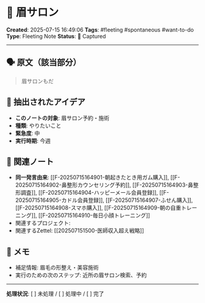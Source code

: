 # 💭 眉サロン

**Created**: 2025-07-15 16:49:06
**Tags**: #fleeting #spontaneous #want-to-do
**Type**: Fleeting Note
**Status**: 📝 Captured

---

## 🗣️ 原文（該当部分）
> 眉サロンもだ

## 🎯 抽出されたアイデア
- **このノートの対象**: 眉サロン予約・施術
- **種類**: やりたいこと
- **緊急度**: 中
- **実行時期**: 今週

## 🔗 関連ノート
- **同一発言由来**: [[F-20250715164901-朝起きたとき用ガム購入]], [[F-20250715164902-鼻整形カウンセリング予約]], [[F-20250715164903-鼻整形調査]], [[F-20250715164904-ハッピーメール会員登録]], [[F-20250715164905-カドル会員登録]], [[F-20250715164907-ふせん購入]], [[F-20250715164908-スマホ購入]], [[F-20250715164909-朝の自重トレーニング]], [[F-20250715164910-毎日小顔トレーニング]]
- 関連するプロジェクト: 
- 関連するZettel: [[202507151500-医師収入超え戦略]]

## 📝 メモ
- 補足情報: 眉毛の形整え・美容施術
- 実行のための次のステップ: 近所の眉サロン検索、予約

---

**処理状況**: [ ] 未処理 / [ ] 処理中 / [ ] 完了